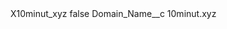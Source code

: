 <?xml version="1.0" encoding="UTF-8"?>
<CustomMetadata xmlns="http://soap.sforce.com/2006/04/metadata" xmlns:xsi="http://www.w3.org/2001/XMLSchema-instance" xmlns:xsd="http://www.w3.org/2001/XMLSchema">
    <label>X10minut_xyz</label>
    <protected>false</protected>
    <values>
        <field>Domain_Name__c</field>
        <value xsi:type="xsd:string">10minut.xyz</value>
    </values>
</CustomMetadata>
